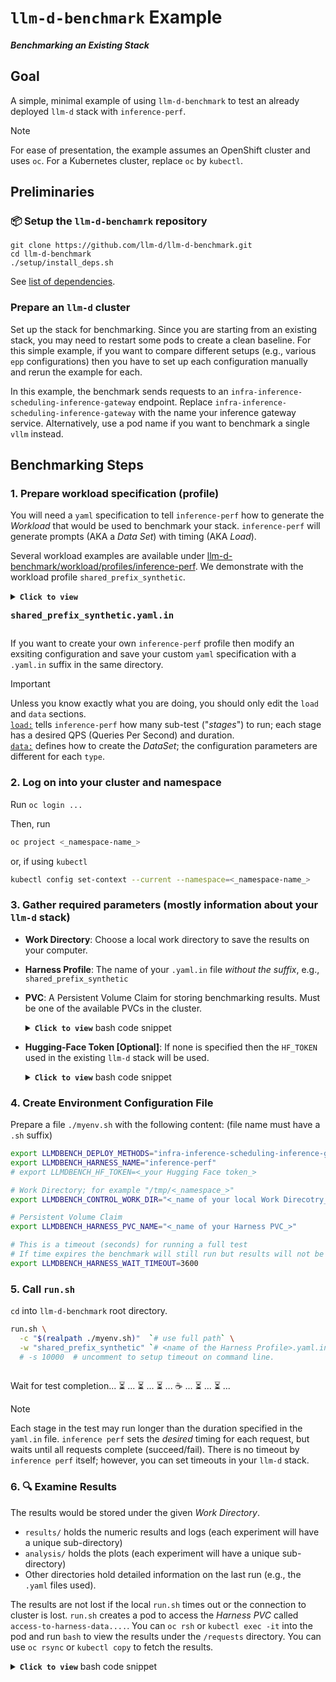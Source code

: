 # `llm-d-benchmark` Example

***Benchmarking an Existing Stack***


## Goal

A simple, minimal example of using `llm-d-benchmark` to test an already deployed `llm-d` stack with `inference-perf`.  

> [!NOTE] 
> For ease of presentation, the example assumes an OpenShift cluster and uses `oc`. For a Kubernetes cluster, replace `oc` by `kubectl`.


## Preliminaries


### 📦 Setup the `llm-d-benchamrk` repository

```
git clone https://github.com/llm-d/llm-d-benchmark.git
cd llm-d-benchmark
./setup/install_deps.sh
```

See [list of dependencies](https://github.com/deanlorenz/llm-d-benchmark?tab=readme-ov-file#dependencies).


### Prepare an `llm-d` cluster

Set up the stack for benchmarking. Since you are starting from an existing stack, you may need to restart some pods to create a clean baseline. For this simple example, if you want to compare different setups (e.g., various `epp` configurations) then you have to set up each configuration manually and rerun the example for each. 

In this example, the benchmark sends requests to an `infra-inference-scheduling-inference-gateway` endpoint. Replace `infra-inference-scheduling-inference-gateway` with the name your inference gateway service. Alternatively, use a pod name if you want to benchmark a single `vllm` instead.


## Benchmarking Steps


### 1. Prepare workload specification (profile)

You will need a `yaml` specification to tell `inference-perf` how to generate the _Workload_ that would be used to benchmark your stack. `inference-perf` will generate prompts (AKA a _Data Set_) with timing (AKA _Load_).

Several workload examples are available under [llm-d-benchmark/workload/profiles/inference-perf](/workload/profiles/inference-perf). We demonstrate with the workload profile `shared_prefix_synthetic`.

<details>
<summary><b><code>Click to view</code></b> <pre><b>shared_prefix_synthetic.yaml.in</b></pre></summary>

```yaml
load:
  type: constant
  stages:
  - rate: 2
    duration: 50
  - rate: 5
    duration: 50
  - rate: 8
    duration: 50
  - rate: 10
    duration: 50
  - rate: 12
    duration: 50
  - rate: 15
    duration: 50
  - rate: 20
    duration: 50
api:
  type: completion
  streaming: true
server:
  type: vllm
  model_name: REPLACE_ENV_LLMDBENCH_DEPLOY_CURRENT_MODEL
  base_url: REPLACE_ENV_LLMDBENCH_HARNESS_STACK_ENDPOINT_URL
  ignore_eos: true
tokenizer:
  pretrained_model_name_or_path: REPLACE_ENV_LLMDBENCH_DEPLOY_CURRENT_TOKENIZER
data:
  type: shared_prefix
  shared_prefix:
    num_groups: 32                # Number of distinct shared prefixes
    num_prompts_per_group: 32     # Number of unique questions per shared prefix
    system_prompt_len: 2048       # Length of the shared prefix (in tokens)
    question_len: 256             # Length of the unique question part (in tokens)
    output_len: 256               # Target length for the model's generated output (in tokens)
report:
  request_lifecycle:
    summary: true
    per_stage: true
    per_request: true
storage:
  local_storage:
    path: /workspace
```
</details>

If you want to create your own `inference-perf` profile then modify an exsiting configuration and save your custom `yaml` specification with a `.yaml.in` suffix in the same directory.

> [!IMPORTANT]
> Unless you know exactly what you are doing, you should only edit the `load` and `data` sections.<br>
> [`load:`](https://github.com/deanlorenz/inference-perf/blob/main/CONFIG.md#load-configuration) tells `inference-perf` how many sub-test ("_stages_") to run; each stage has a desired QPS (Queries Per Second) and duration. <br>
> [`data:`](https://github.com/deanlorenz/inference-perf/blob/main/CONFIG.md#data-generation) defines how to create the _DataSet_; the configuration parameters are different for each `type`.


### 2. Log on into your cluster and namespace
Run `oc login ...`

Then, run 
```bash
oc project <_namespace-name_>
```
or, if using `kubectl`
```bash
kubectl config set-context --current --namespace=<_namespace-name_>
```

### 3. Gather required parameters (mostly information about your `llm-d` stack)

* **Work Directory**: 
  Choose a local work directory to save the results on your computer. 

* **Harness Profile**: 
  The name of your `.yaml.in` file _without the suffix_, e.g., `shared_prefix_synthetic`

* **PVC**: 
  A Persistent Volume Claim for storing benchmarking results. Must be one of the available PVCs in the cluster.

  <details>
  <summary><b><code>Click to view</code></b> bash code snippet</summary>

  ```bash
  oc get persistentvolumeclaims -o name
  ```
  </details>


* **Hugging-Face Token [Optional]**: 
  If none is specified then the `HF_TOKEN` used in the existing `llm-d` stack will be used.
  <details>
  <summary><b><code>Click to view</code></b> bash code snippet</summary>

  ```bash
  oc get secrets llm-d-hf-token -o jsonpath='{.data.*}' | base64 -d
  ```
  </details>

<!--
* **Namespace**:
  The K8S namespace / RHOS project being use.
  <details>
  <summary><b><code>Click to view</code></b> bash code snippet</summary>
  
  ```bash
  oc config current-context | awk -F / '{print $1}'
  ```
  </details>
-->

<!--
* **Model**: 
  The exact model name of the LLM being served by your `llm-d` stack. 

  <details>
  <summary><b><code>Click to viewi</code></b> bash code snippet</summary>

  ```bash
  get oc get routes -l app.kubernetes.io/name=inference-gateway

  # note the HOST and PORT from the above command 

  curl -s http://<HOST>:<PORT>/v1/models | jq '.data[].root'`
  ```
  </details>
-->

### 4. Create Environment Configuration File
Prepare a file `./myenv.sh` with the following content: (file name must have a `.sh` suffix)

```bash
export LLMDBENCH_DEPLOY_METHODS="infra-inference-scheduling-inference-gateway"
export LLMDBENCH_HARNESS_NAME="inference-perf"
# export LLMDBENCH_HF_TOKEN=<_your Hugging Face token_>

# Work Directory; for example "/tmp/<_namespace_>"
export LLMDBENCH_CONTROL_WORK_DIR="<_name of your local Work Direcotry_>"

# Persistent Volume Claim
export LLMDBENCH_HARNESS_PVC_NAME="<_name of your Harness PVC_>"

# This is a timeout (seconds) for running a full test
# If time expires the benchmark will still run but results will not be collected to local computer.
export LLMDBENCH_HARNESS_WAIT_TIMEOUT=3600
```


### 5. Call `run.sh`

`cd` into `llm-d-benchmark` root directory.

```bash
run.sh \
  -c "$(realpath ./myenv.sh)"  `# use full path` \
  -w "shared_prefix_synthetic" `# <name of the Harness Profile>.yaml.in` \
  # -s 10000  # uncomment to setup timeout on command line. 
  
```

Wait for test completion... ⏳ ... ⏳ ... ⏳ ...
☕ ...
⏳ ... ⏳ ...

> [!NOTE]
> Each stage in the test may run longer than the duration specified in the `yaml.in` file. `inference perf` sets the _desired_ timing for each request, but waits until all requests complete (succeed/fail). There is no timeout by `inference perf` itself; however, you can set timeouts in your `llm-d` stack.


### 6. 🔍 Examine Results

The results would be stored under the given _Work Directory_.
* `results/` holds the numeric results and logs (each experiment will have a unique sub-directory)
* `analysis/` holds the plots (each experiment will have a unique sub-directory)
* Other directories hold detailed information on the last run (e.g., the `.yaml` files used).

The results are not lost if the local `run.sh` times out or the connection to cluster is lost.
`run.sh` creates a pod to access the _Harness PVC_ called `access-to-harness-data....`.
You can `oc rsh` or `kubectl exec -it` into the pod and run `bash` to view the results under the `/requests` directory.
You can use `oc rsync` or `kubectl copy` to fetch the results.

  <details>
  <summary><b><code>Click to view</code></b> bash code snippet</summary>

  Find access pod name, e.g.,   
  ```bash
  $ oc get pods -l app=llm-d-benchmark-harness -o name

  pod/access-to-harness-data-vllm-p2p-70b-chart-llama-3-70b-instruct-storage-claim
  ```
  
  List latest results (`kubectl` uses slightly different syntax)
  ```bash 
  oc rsh pod/access-to-harness-data-vllm-p2p-70b-chart-llama-3-70b-instruct-storage-claim ls -lrt /requests | tail -3

  drwxr-sr-x. 3 root       1001020000 13 Aug  5 18:17 inference-perf_1754416561_inference-gateway-70b-instruct
  drwxr-sr-x. 3 root       1001020000 13 Aug  5 18:39 inference-perf_1754417987_inference-gateway-70b-instruct
  drwxr-sr-x. 3 root       1001020000 13 Aug  5 19:02 inference-perf_1754419311_inference-gateway-70b-instruct
  ```
  
  Fetch the results (`kubectl` uses slightly different syntax)
  ```bash
  oc rsync access-to-harness-data-vllm-p2p-70b-chart-llama-3-70b-instruct-storage-claim:/requests/inference-perf_1754419311_inference-gateway-70b-instruct  /tmp --no-perms
  ```
  </details>
